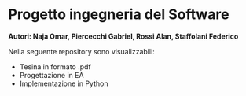 # Progetto ingegneria del Software

**Autori: Naja Omar, Piercecchi Gabriel, Rossi Alan, Staffolani Federico**

Nella seguente repository sono visualizzabili:
- Tesina in formato .pdf
- Progettazione in EA
- Implementazione in Python 
